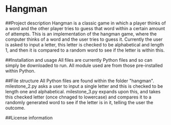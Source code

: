 # Hangman

##Project description
Hangman is a classic game in which a player thinks of a word and the other player tries to guess that word within a certain amount of attempts. 
This is an implementation of the hangman game, where the computer thinks of a word and the user tries to guess it.
Currently the user is asked to input a letter, this letter is checked to be alphabetical and length 1, and then it is compared to a random word to see if the letter is within this. 

##Installation and usage
All files are currently Python files and so can simply be downloaded to run. All module used are from those pre-installed within Python.

##File structure
All Python files are found within the folder "hangman".
milestone_2.py asks a user to input a single letter and this is checked to be length one and alphabetical.
milestone_3.py expands upon this, and takes this checked letter (once chnaged to lowercase) and compares it to a randomly generated word to see if the letter is in it, telling the user the outcome.

##License information
